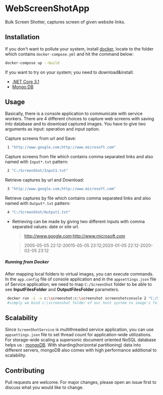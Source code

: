 # WebScreenShotApp
Bulk Screen Shotter, captures screen of given website links.


## Installation

If you don't want to pollute your system, install [docker](https://docs.docker.com/install/), locate to the folder which contains `docker-compose.yml` and hit the command below: 

```bash
docker-compose up --build 
```

If you want to try on your system; you need to download&install:
 - [.NET Core 3.1](https://dotnet.microsoft.com/download/dotnet-core/3.1)
 - [Mongo DB](https://www.mongodb.com/download-center)


## Usage

Basically, there is a console application to communicate with service workers. There are 4 different choices to capture web screens with saving into database and to download captured images. You have to give two arguments as input: operation and input option.

 Capture screens from url and Save:
```bash
 1 "http://www.google.com;http://www.microsoft.com" 
  ```
 Capture screens from file which contains comma separated links and also named with `Input*.txt` pattern:
```bash
 2 "C:/ScreenShot/Input1.txt" 
```
Retrieve captures by url and Download:
```bash
 3 "http://www.google.com;http://www.microsoft.com" 
```
Retrieve captures by file which contains comma separated links and also named with `Output*.txt` pattern:
```bash
 4 "C:/ScreenShot/Output1.txt" 
```

- Retrieving can be made by giving two different inputs with comma separated values: date or site url.

  >http://www.google.com;http://www.microsoft.com
  
  >2005-05-05 22:12-20015-05-05 23:12;2020-01-05 22:12-2020-02-05 23:12

##### Running from Docker 
After mapping local folders to virtual images, you can execute commands. 
  In the `app.config` file of console application and in the `appsettings.json` file of Service application; we need to map `C:/ScreenShot` folder to be able to see **InputFilesFolder** and **OutputFilesFolder** parameters.
```bash
 docker run -i -v c:\screenshot:c:\screenshot screenshotconsole 2 "C:/ScreenShot/Input1.txt"
 #simply we bind c:\screenshot folder of our host system to image's folder
```

## Scalability
Since `ScreenShotService` is multithreaded service application, you can use `appsettings.json` file to set thread count for application-wide utilizations. For storage-wide scaling a supersonic document oriented NoSQL database helps us : [mongoDB](https://www.mongodb.com/what-is-mongodb). 
With sharding(horizontal partitioning) data into different servers, mongoDB also comes with high performance additional to scalability. 


## Contributing
Pull requests are welcome. For major changes, please open an issue first to discuss what you would like to change.

